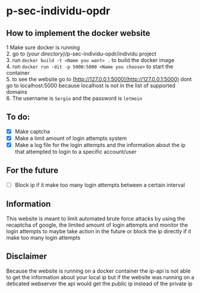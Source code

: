 # p-sec-individu-opdr

## How to implement the docker website
1 Make sure docker is running<br>
2. go to *(your directory)*/p-sec-individu-opdr/individu project<br>
3. run ```docker build -t <Name you want> .``` to build the docker image<br>
4. run ```docker run -dit -p 5000:5000 <Name you choose>``` to start the container<br>
5. to see the website go to [http://127.0.0.1:5000](http://127.0.0.1:5000) dont go to localhost:5000 because localhost is not in the list of supported domains<br>
6. The username is ```Sergio``` and the password is ```letmein```
## To do:
- [x] Make captcha
- [x] Make a limit amount of login attempts system
- [x] Make a log file for the login attempts and the information about the ip that attempted to login to a specific account/user
## For the future
- [ ] Block ip if it make too many login attempts between a certain interval

## Information
 This website is meant to limit automated brute force attacks by using the recaptcha of google, the limited amount of login attempts and monitor the login attempts to maybe take action in the future or block the ip directly if it make too many login attempts
 
## Disclaimer
Because the website is running on a docker container the ip-api is not able to get the information about your local ip but if the website was running on a deticated webserver the api would get the public ip instead of the private ip
